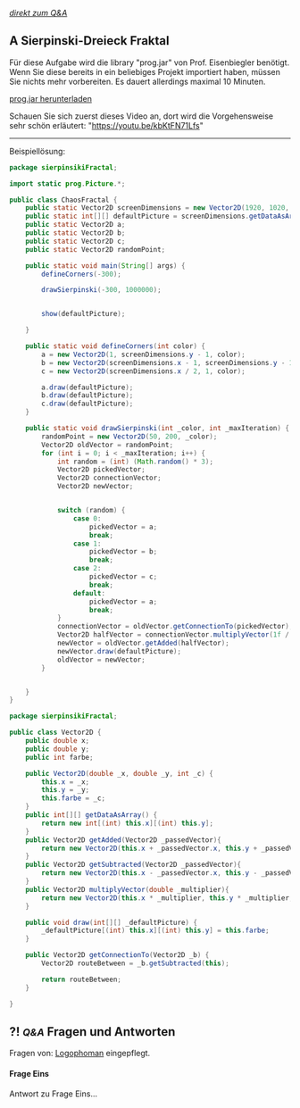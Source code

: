 *[direkt zum Q&A](#-qa-fragen-und-antworten)*

## **A** Sierpinski-Dreieck Fraktal

Für diese Aufgabe wird die library "prog.jar" von Prof. Eisenbiegler benötigt. Wenn Sie diese bereits in ein beliebiges Projekt importiert haben, müssen Sie nichts mehr vorbereiten. Es dauert allerdings maximal 10 Minuten.

<a href="prog.jar" download>prog.jar herunterladen</a>

Schauen Sie sich zuerst dieses Video an, dort wird die Vorgehensweise sehr schön erläutert:
"https://youtu.be/kbKtFN71Lfs"

---

Beispiellösung:
```Java
package sierpinsikiFractal;

import static prog.Picture.*;

public class ChaosFractal {
    public static Vector2D screenDimensions = new Vector2D(1920, 1020, 0);
    public static int[][] defaultPicture = screenDimensions.getDataAsArray();
    public static Vector2D a;
    public static Vector2D b;
    public static Vector2D c;
    public static Vector2D randomPoint;

    public static void main(String[] args) {
        defineCorners(-300);

        drawSierpinski(-300, 1000000);


        show(defaultPicture);

    }

    public static void defineCorners(int color) {
        a = new Vector2D(1, screenDimensions.y - 1, color);
        b = new Vector2D(screenDimensions.x - 1, screenDimensions.y - 1, color);
        c = new Vector2D(screenDimensions.x / 2, 1, color);

        a.draw(defaultPicture);
        b.draw(defaultPicture);
        c.draw(defaultPicture);
    }

    public static void drawSierpinski(int _color, int _maxIteration) {
        randomPoint = new Vector2D(50, 200, _color);
        Vector2D oldVector = randomPoint;
        for (int i = 0; i < _maxIteration; i++) {
            int random = (int) (Math.random() * 3);
            Vector2D pickedVector;
            Vector2D connectionVector;
            Vector2D newVector;


            switch (random) {
                case 0:
                    pickedVector = a;
                    break;
                case 1:
                    pickedVector = b;
                    break;
                case 2:
                    pickedVector = c;
                    break;
                default:
                    pickedVector = a;
                    break;
            }
            connectionVector = oldVector.getConnectionTo(pickedVector);
            Vector2D halfVector = connectionVector.multiplyVector(1f / 2f);
            newVector = oldVector.getAdded(halfVector);
            newVector.draw(defaultPicture);
            oldVector = newVector;
        }


    }
}


```

```Java
package sierpinsikiFractal;

public class Vector2D {
    public double x;
    public double y;
    public int farbe;

    public Vector2D(double _x, double _y, int _c) {
        this.x = _x;
        this.y = _y;
        this.farbe = _c;
    }
    public int[][] getDataAsArray() {
        return new int[(int) this.x][(int) this.y];
    }
    public Vector2D getAdded(Vector2D _passedVector){
        return new Vector2D(this.x + _passedVector.x, this.y + _passedVector.y, this.farbe);
    }
    public Vector2D getSubtracted(Vector2D _passedVector){
        return new Vector2D(this.x - _passedVector.x, this.y - _passedVector.y, this.farbe);
    }
    public Vector2D multiplyVector(double _multiplier){
        return new Vector2D(this.x * _multiplier, this.y * _multiplier, this.farbe);
    }

    public void draw(int[][] _defaultPicture) {
        _defaultPicture[(int) this.x][(int) this.y] = this.farbe;
    }

    public Vector2D getConnectionTo(Vector2D _b) {
        Vector2D routeBetween = _b.getSubtracted(this);

        return routeBetween;
    }

}
```

## **?! _<small>Q&A</small>_** Fragen und Antworten

Fragen von: [Logophoman](https://github.com/Logophoman) eingepflegt.

#### Frage Eins
Antwort zu Frage Eins...

